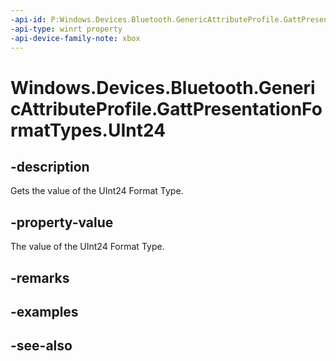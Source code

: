 ```yaml
---
-api-id: P:Windows.Devices.Bluetooth.GenericAttributeProfile.GattPresentationFormatTypes.UInt24
-api-type: winrt property
-api-device-family-note: xbox
---
```


<!-- Property syntax
public byte UInt24 { get; }
-->

# Windows.Devices.Bluetooth.GenericAttributeProfile.GattPresentationFormatTypes.UInt24

## -description
Gets the value of the UInt24 Format Type.

## -property-value
The value of the UInt24 Format Type.

## -remarks

## -examples

## -see-also
